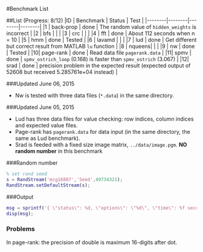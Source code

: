 #Benchmark List

##List (Progress: 8/12)
|ID | Benchmark | Status | Test |
|--------|--------|--------|--------|
|1 | back-prop  |  done  | The random value of `hidden_weights` is incorrect |
|2 | bfs | | |
|3 | crc | | |
|4 | fft | done | About 112 seconds when n = 10 |
|5 | hmm | done | Tested |
|6 | lavamd |   | |
|7 | lud | done | Get different but correct result from MATLAB `lu` function |
|8 | nqueens| | |
|9 | nw | done | Tested |
|10| page-rank | done | Read data file `pagerank.data` |
|11| spmv | done | `spmv_ostrich_loop` (0.168) is faster than `spmv_ostrich` (3.067) |
|12| srad | done | precision problem in the expected result (expected output of 52608 but received 5.285761e+04 instead) |

###Updated June 06, 2015
* Nw is tested with three data files (`*.data`) in the same directory.

###Updated June 05, 2015
* Lud has three data files for value checking: row indices, column indices and expected value files.
* Page-rank has `pagerank.data` for data input (in the same directory, the same as Lud benchmark).
* Srad is feeded with a fixed size image matrix, `../data/image.pgm`. **NO random number** in this benchmark

###Random number
```matlab
% set rand seed
s = RandStream('mcg16807','Seed',49734321);
RandStream.setDefaultStream(s);
```


###Output
```matlab
msg = sprintf('{ \"status\": %d, \"options\": \"%d\", \"time\": %f seconds}\n', 1, two_exp, elapsedTime);
disp(msg);
```

### Problems
In page-rank: the precision of double is maximum 16-digits after dot.
